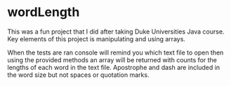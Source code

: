 # wordLength

This was a fun project that I did after taking Duke Universities Java course.
Key elements of this project is manipulating and using arrays.

When the tests are ran console will remind you which text file to open then using the provided methods an array will be returned with counts for the lengths of each word in the text file.  Apostrophe and dash are included in the word size but not spaces or quotation marks.
